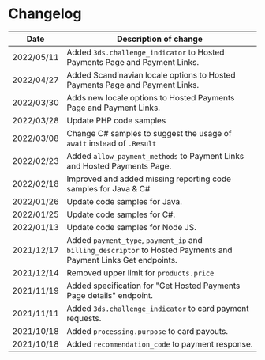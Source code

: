 # Changelog

| Date       | Description of change                                                                                           |
| ---------- | --------------------------------------------------------------------------------------------------------------- |
| 2022/05/11 | Added `3ds.challenge_indicator` to Hosted Payments Page and Payment Links.                                      |
| 2022/04/27 | Added Scandinavian locale options to Hosted Payments Page and Payment Links.                                    |
| 2022/03/30 | Adds new locale options to Hosted Payments Page and Payment Links.                                              |
| 2022/03/28 | Update PHP code samples                                                                                         |
| 2022/03/08 | Change C# samples to suggest the usage of `await` instead of `.Result`                                          |
| 2022/02/23 | Added `allow_payment_methods` to Payment Links and Hosted Payments Page.                                        |
| 2022/02/18 | Improved and added missing reporting code samples for Java & C#                                                 |
| 2022/01/26 | Update code samples for Java.                                                                                   |
| 2022/01/25 | Update code samples for C#.                                                                                     |
| 2022/01/13 | Update code samples for Node JS.                                                                                |
| 2021/12/17 | Added `payment_type`, `payment_ip` and `billing_descriptor` to Hosted Payments and Payment Links Get endpoints. |
| 2021/12/14 | Removed upper limit for `products.price`                                                                        |
| 2021/11/19 | Added specification for "Get Hosted Payments Page details" endpoint.                                            |
| 2021/11/11 | Added `3ds.challenge_indicator` to card payment requests.                                                       |
| 2021/10/18 | Added `processing.purpose` to card payouts.                                                                     |
| 2021/10/18 | Added `recommendation_code` to payment response.                                                                |
